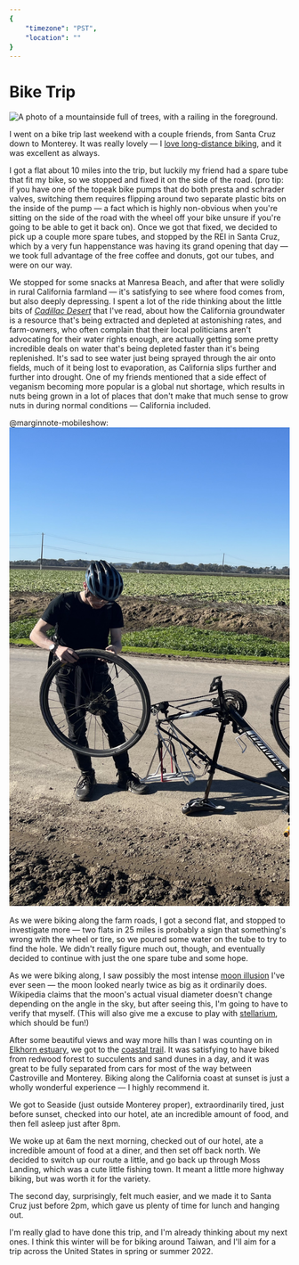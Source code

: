 ```yaml
---
{
	"timezone": "PST",
	"location": ""
}
---
```

# Bike Trip

<img src="/img/post/2021-11-bike-trip/santa-cruz-trees.jpg" alt="A photo of a mountainside full of trees, with a railing in the foreground."/>

I went on a bike trip last weekend with a couple friends, from Santa Cruz down to Monterey. It was really lovely — I [love long-distance biking](/keep-pedaling/), and it was excellent as always.

I got a flat about 10 miles into the trip, but luckily my friend had a spare tube that fit my bike, so we stopped and fixed it on the side of the road. (pro tip: if you have one of the topeak bike pumps that do both presta and schrader valves, switching them requires flipping around two separate plastic bits on the inside of the pump — a fact which is highly non-obvious when you're sitting on the side of the road with the wheel off your bike unsure if you're going to be able to get it back on). Once we got that fixed, we decided to pick up a couple more spare tubes, and stopped by the REI in Santa Cruz, which by a very fun happenstance was having its grand opening that day — we took full advantage of the free coffee and donuts, got our tubes, and were on our way.

We stopped for some snacks at Manresa Beach, and after that were solidly in rural California farmland — it's satisfying to see where food comes from, but also deeply depressing. I spent a lot of the ride thinking about the little bits of [*Cadillac Desert*](https://www.goodreads.com/book/show/56140.Cadillac_Desert) that I've read, about how the California groundwater is a resource that's being extracted and depleted at astonishing rates, and farm-owners, who often complain that their local politicians aren't advocating for their water rights enough, are actually getting some pretty incredible deals on water that's being depleted faster than it's being replenished. It's sad to see water just being sprayed through the air onto fields, much of it being lost to evaporation, as California slips further and further into drought. One of my friends mentioned that a side effect of veganism becoming more popular is a global nut shortage, which results in nuts being grown in a lot of places that don't make that much sense to grow nuts in during normal conditions — California included.

@marginnote-mobileshow: <img src="/img/post/2021-11-bike-trip/wesley-aptekar-cassels-flat-tire.jpg" alt="A photo of Wesley Aptekar-Cassels standing on a dirt road fixing a flat tire on a bike."/>

As we were biking along the farm roads, I got a second flat, and stopped to investigate more — two flats in 25 miles is probably a sign that something's wrong with the wheel or tire, so we poured some water on the tube to try to find the hole. We didn't really figure much out, though, and eventually decided to continue with just the one spare tube and some hope.

As we were biking along, I saw possibly the most intense [moon illusion](https://en.wikipedia.org/wiki/Moon_illusion) I've ever seen — the moon looked nearly twice as big as it ordinarily does. Wikipedia claims that the moon's actual visual diameter doesn't change depending on the angle in the sky, but after seeing this, I'm going to have to verify that myself. (This will also give me a excuse to play with [stellarium](https://stellarium.org/), which should be fun!)

After some beautiful views and way more hills than I was counting on in [Elkhorn estuary](https://web.archive.org/web/20211122234951/https://wildlife.ca.gov/Lands/Places-to-Visit/Elkhorn-Slough-ER), we got to the [coastal trail](https://www.seemonterey.com/things-to-do/parks/coastal-trail/). It was satisfying to have biked from redwood forest to succulents and sand dunes in a day, and it was great to be fully separated from cars for most of the way between Castroville and Monterey. Biking along the California coast at sunset is just a wholly wonderful experience — I highly recommend it.

We got to Seaside (just outside Monterey proper), extraordinarily tired, just before sunset, checked into our hotel, ate an incredible amount of food, and then fell asleep just after 8pm.

We woke up at 6am the next morning, checked out of our hotel, ate a incredible amount of food at a diner, and then set off back north. We decided to switch up our route a little, and go back up through Moss Landing, which was a cute little fishing town. It meant a little more highway biking, but was worth it for the variety.

The second day, surprisingly, felt much easier, and we made it to Santa Cruz just before 2pm, which gave us plenty of time for lunch and hanging out.

I'm really glad to have done this trip, and I'm already thinking about my next ones. I think this winter will be for biking around Taiwan, and I'll aim for a trip across the United States in spring or summer 2022.
